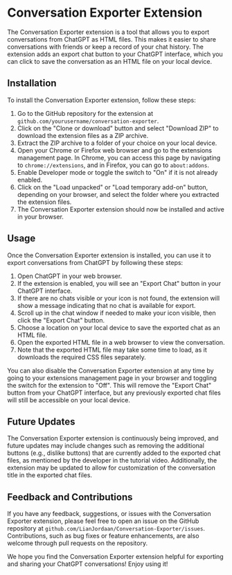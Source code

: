 # Conversation Exporter Extension

The Conversation Exporter extension is a tool that allows you to export conversations from ChatGPT as HTML files. This makes it easier to share conversations with friends or keep a record of your chat history. The extension adds an export chat button to your ChatGPT interface, which you can click to save the conversation as an HTML file on your local device.

## Installation

To install the Conversation Exporter extension, follow these steps:

1. Go to the GitHub repository for the extension at `github.com/yourusername/conversation-exporter`.
2. Click on the "Clone or download" button and select "Download ZIP" to download the extension files as a ZIP archive.
3. Extract the ZIP archive to a folder of your choice on your local device.
4. Open your Chrome or Firefox web browser and go to the extensions management page. In Chrome, you can access this page by navigating to `chrome://extensions`, and in Firefox, you can go to `about:addons`.
5. Enable Developer mode or toggle the switch to "On" if it is not already enabled.
6. Click on the "Load unpacked" or "Load temporary add-on" button, depending on your browser, and select the folder where you extracted the extension files.
7. The Conversation Exporter extension should now be installed and active in your browser.

## Usage

Once the Conversation Exporter extension is installed, you can use it to export conversations from ChatGPT by following these steps:

1. Open ChatGPT in your web browser.
2. If the extension is enabled, you will see an "Export Chat" button in your ChatGPT interface.
3. If there are no chats visible or your icon is not found, the extension will show a message indicating that no chat is available for export.
4. Scroll up in the chat window if needed to make your icon visible, then click the "Export Chat" button.
5. Choose a location on your local device to save the exported chat as an HTML file.
6. Open the exported HTML file in a web browser to view the conversation.
7. Note that the exported HTML file may take some time to load, as it downloads the required CSS files separately.

You can also disable the Conversation Exporter extension at any time by going to your extensions management page in your browser and toggling the switch for the extension to "Off". This will remove the "Export Chat" button from your ChatGPT interface, but any previously exported chat files will still be accessible on your local device.

## Future Updates

The Conversation Exporter extension is continuously being improved, and future updates may include changes such as removing the additional buttons (e.g., dislike buttons) that are currently added to the exported chat files, as mentioned by the developer in the tutorial video. Additionally, the extension may be updated to allow for customization of the conversation title in the exported chat files.

## Feedback and Contributions

If you have any feedback, suggestions, or issues with the Conversation Exporter extension, please feel free to open an issue on the GitHub repository at `github.com/LianJordaan/Conversation-Exporter/issues`. Contributions, such as bug fixes or feature enhancements, are also welcome through pull requests on the repository.

We hope you find the Conversation Exporter extension helpful for exporting and sharing your ChatGPT conversations! Enjoy using it!
